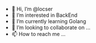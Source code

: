 - 👋 Hi, I’m @locser
- 👀 I’m interested in BackEnd
- 🌱 I’m currently learning Golang
- 💞️ I’m looking to collaborate on ...
- 📫 How to reach me ...

<!---
locser/locser is a ✨ special ✨ repository because its `README.md` (this file) appears on your GitHub profile.
You can click the Preview link to take a look at your changes.
--->
